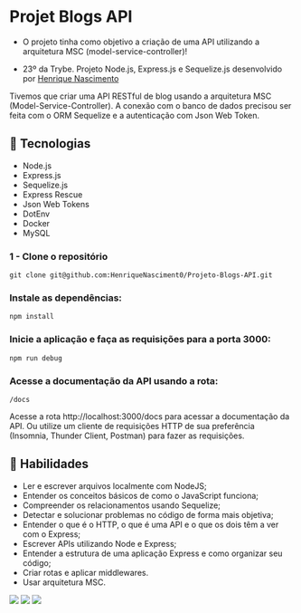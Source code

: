 # Projet Blogs API

* O projeto tinha como objetivo a criação de uma API utilizando a arquitetura MSC (model-service-controller)!

* 23º da Trybe. Projeto Node.js, Express.js e Sequelize.js desenvolvido por [Henrique Nascimento](https://www.linkedin.com/in/henriquen-dev/)

Tivemos que criar uma API RESTful de blog usando a arquitetura MSC (Model-Service-Controller). A conexão com o banco de dados precisou ser feita com o ORM Sequelize e a autenticação com Json Web Token.


## 🚀 Tecnologias

* Node.js
* Express.js
* Sequelize.js
* Express Rescue
* Json Web Tokens
* DotEnv
* Docker
* MySQL

### 1 - Clone o repositório
```
git clone git@github.com:HenriqueNasciment0/Projeto-Blogs-API.git
```

### Instale as dependências:
```
npm install
```

### Inicie a aplicação e faça as requisições para a porta 3000:

```
npm run debug
```

### Acesse a documentação da API usando a rota:
```
/docs
```
Acesse a rota http://localhost:3000/docs para acessar a documentação da API. Ou utilize um cliente de requisições HTTP de sua preferência (Insomnia, Thunder Client, Postman) para fazer as requisições.

## 🚀 Habilidades


* Ler e escrever arquivos localmente com NodeJS;
* Entender os conceitos básicos de como o JavaScript funciona;
* Compreender os relacionamentos usando Sequelize;
* Detectar e solucionar problemas no código de forma mais objetiva;
* Entender o que é o HTTP, o que é uma API e o que os dois têm a ver com o Express;
* Escrever APIs utilizando Node e Express;
* Entender a estrutura de uma aplicação Express e como organizar seu código;
* Criar rotas e aplicar middlewares.
* Usar arquitetura MSC.



<div> 
  <a href = "mailto:hsncorretor@gmail.com"><img src="https://img.shields.io/badge/-Gmail-%23333?style=for-the-badge&logo=gmail&logoColor=white" target="_blank"></a>
  <a href="https://www.linkedin.com/in/henriquen-dev/" target="_blank"><img src="https://img.shields.io/badge/-LinkedIn-%230077B5?style=for-the-badge&logo=linkedin&logoColor=white" target="_blank"></a>
    <a href="https://instagram.com/henrique.s.nasc" target="_blank"><img src="https://img.shields.io/badge/-Instagram-%23E4405F?style=for-the-badge&logo=instagram&logoColor=white" target="_blank"></a> 
</div>
